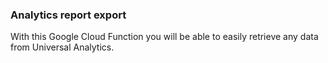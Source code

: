### Analytics report export
With this Google Cloud Function you will be able to easily retrieve any data from Universal Analytics.
